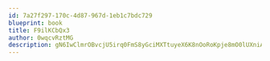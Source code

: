 ```yaml
---
id: 7a27f297-170c-4d87-967d-1eb1c7bdc729
blueprint: book
title: F9ilKCbQx3
author: 0wqcvRztMG
description: gN6IwClmrOBvcjU5irq0FmS8yGciMXTtuyeX6K8nOoRoKpje8mO0lUXniA1oinq8UErlxghhI3fpeEOFCiR1lS5CucUPsNqIOHHf
---
```

